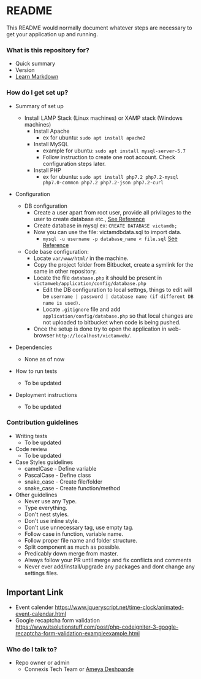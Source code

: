 # README #

This README would normally document whatever steps are necessary to get your application up and running.

### What is this repository for? ###

* Quick summary
* Version
* [Learn Markdown](https://bitbucket.org/tutorials/markdowndemo)

### How do I get set up? ###

* Summary of set up
  * Install LAMP Stack (Linux machines) or XAMP stack (Windows machines) 
    * Install Apache 
      * ex for ubuntu: ```sudo apt install apache2```
    * Install MySQL
      * example for ubuntu: ```sudo apt install mysql-server-5.7```
      * Follow instruction to create one root account. Check configuration steps later.
    * Install PHP
      * ex for ubuntu: ```sudo apt install php7.2 php7.2-mysql php7.0-common php7.2 php7.2-json php7.2-curl```
  
* Configuration
  * DB configuration
    * Create a user apart from root user, provide all privilages to the user to create database etc., [See Reference](https://www.hostinger.in/tutorials/mysql/how-create-mysql-user-and-grant-permissions-command-line)
    * Create database in mysql ex: ```CREATE DATABASE victamdb;```
    * Now you can use the file: victamdbdata.sql to import data.
      * ```mysql -u username -p database_name < file.sql``` [See Reference](https://stackoverflow.com/questions/17666249/how-do-i-import-an-sql-file-using-the-command-line-in-mysql)
  * Code base configuration:
    * Locate ```var/www/html/``` in the machine.
    * Copy the project folder from Bitbucket, create a symlink for the same in other repository.
    * Locate the file ```database.php``` it should be present in ```victamweb/application/config/database.php```
      * Edit the DB configuration to local settngs, things to edit will be ```username | password | database name (if different DB name is used)```.
      * Locate ```.gitignore``` file and add ```application/config/database.php``` so that local changes are not uploaded to bitbucket when code is being pushed.
    * Once the setup is done try to open the application in web-browser ```http://localhost/victamweb/```.
  
* Dependencies
  * None as of now
* How to run tests
  * To be updated
* Deployment instructions
  * To be updated

### Contribution guidelines ###

* Writing tests
  * To be updated
* Code review
  * To be updated
* Case Styles guidelines
  * camelCase -  Define variable
  * PascalCase - Define class
  * snake_case - Create file/folder
  * snake_case  - Create function/method
* Other guidelines
  * Never use any Type. 
  * Type everything. 
  * Don't nest styles. 
  * Don't use inline style. 
  * Don't use unnecessary tag, use empty tag.
  * Follow case in function, variable name.
  * Follow proper file name and folder structure.
  * Split component as much as possible.
  * Predicably down merge from master.
  * Always follow your PR until merge and fix conflicts and comments
  * Never ever add/install/upgrade any packages and dont change any settings files.

## Important Link 
 * Event calender 
 https://www.jqueryscript.net/time-clock/animated-event-calendar.html
 * Google recaptcha form validation
 https://www.itsolutionstuff.com/post/php-codeigniter-3-google-recaptcha-form-validation-exampleexample.html

### Who do I talk to? ###

* Repo owner or admin
  * Connexis Tech Team or [Ameya Deshpande](ameya.deshpande@connexistech.com)
